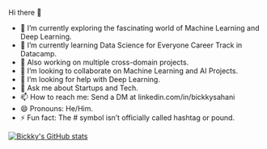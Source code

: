 Hi there 👋

- 🔭 I’m currently exploring the fascinating world of Machine Learning and Deep Learning.
- 🌱 I’m currently learning Data Science for Everyone Career Track in Datacamp.
- 🌱 Also working on multiple cross-domain projects.
- 👯 I’m looking to collaborate on Machine Learning and AI Projects.
- 🤔 I’m looking for help with Deep Learning.
- 💬 Ask me about Startups and Tech.
- 📫 How to reach me: Send a DM at linkedin.com/in/bickkysahani
- 😄 Pronouns: He/Him.
- ⚡ Fun fact: The # symbol isn’t officially called hashtag or pound.

[![Bickky's GitHub stats](https://github-readme-stats.vercel.app/api?username=bickkysahani&show_icons=true&theme=radical)](https://github.com/bickkysahani/github-readme-stats)

